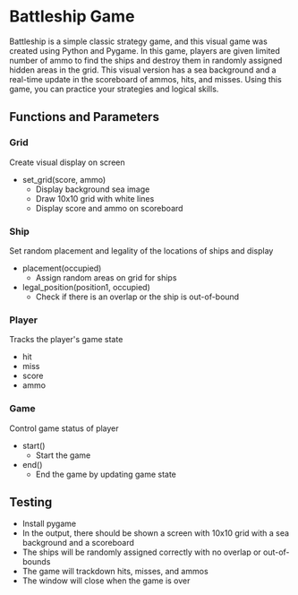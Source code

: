 # Battleship Game
Battleship is a simple classic strategy game, and this visual game was created using Python and Pygame. In this game, players are given limited number of ammo to find the ships and destroy them in randomly assigned hidden areas in the grid. This visual version has a sea background and a real-time update in the scoreboard of ammos, hits, and misses. Using this game, you can practice your strategies and logical skills.

## Functions and Parameters
### Grid
Create visual display on screen
* set_grid(score, ammo)
  * Display background sea image
  * Draw 10x10 grid with white lines
  * Display score and ammo on scoreboard

### Ship
Set random placement and legality of the locations of ships and display
* placement(occupied)
  * Assign random areas on grid for ships
* legal_position(position1, occupied)
  * Check if there is an overlap or the ship is out-of-bound

### Player
Tracks the player's game state
* hit
* miss
* score
* ammo

### Game
Control game status of player
* start()
  * Start the game
* end()
  * End the game by updating game state

## Testing
* Install pygame
* In the output, there should be shown a screen with 10x10 grid with a sea background and a scoreboard
* The ships will be randomly assigned correctly with no overlap or out-of-bounds
* The game will trackdown hits, misses, and ammos
* The window will close when the game is over
